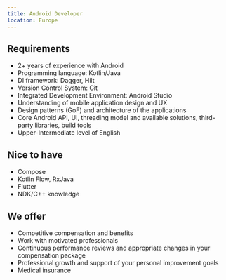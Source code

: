 ```yaml
---
title: Android Developer
location: Europe
---
```

## Requirements

* 2+ years of experience with Android
* Programming language: Kotlin/Java
* DI framework: Dagger, Hilt
* Version Control System: Git
* Integrated Development Environment: Android Studio
* Understanding of mobile application design and UX
* Design patterns (GoF) and architecture of the applications
* Core Android API, UI, threading model and available solutions, third-party libraries, build tools
* Upper-Intermediate level of English

## **Nice to have**

* Compose
* Kotlin Flow, RxJava
* Flutter
* NDK/C++ knowledge

## We offer

* Competitive compensation and benefits
* Work with motivated professionals
* Continuous performance reviews and appropriate changes in your compensation package
* Professional growth and support of your personal improvement goals
* Medical insurance